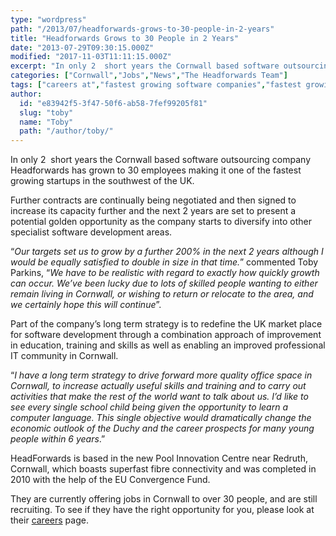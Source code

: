 ```yaml
---
type: "wordpress"
path: "/2013/07/headforwards-grows-to-30-people-in-2-years"
title: "Headforwards Grows to 30 People in 2 Years"
date: "2013-07-29T09:30:15.000Z"
modified: "2017-11-03T11:11:15.000Z"
excerpt: "In only 2  short years the Cornwall based software outsourcing company Headforwards has grown to 30 employees making it one of the fastest growing startups in the southwest of the UK. Further contracts are continually being negotiated and then signed to increase its capacity further and the next 2 years are set to present a …"
categories: ["Cornwall","Jobs","News","The Headforwards Team"]
tags: ["careers at","fastest growing software companies","fastest growing start ups","Headforwards","Headforwards Team","jobs in cornwall","new jobs in cornwall","software companies in the uk","Software Cornwall","software jobs in cornwall","software jobs in uk","software outsourcing partners","software outsourcing uk"]
author:
  id: "e83942f5-3f47-50f6-ab58-7fef99205f81"
  slug: "toby"
  name: "Toby"
  path: "/author/toby/"
---
```

In only 2  short years the Cornwall based software outsourcing company Headforwards has grown to 30 employees making it one of the fastest growing startups in the southwest of the UK.

Further contracts are continually being negotiated and then signed to increase its capacity further and the next 2 years are set to present a potential golden opportunity as the company starts to diversify into other specialist software development areas.

“_Our targets set us to grow by a further 200% in the next 2 years although I would be equally satisfied to double in size in that time._” commented Toby Parkins, “_We have to be realistic with regard to exactly how quickly growth can occur. We’ve been lucky due to lots of skilled people wanting to either remain living in Cornwall, or wishing to return or relocate to the area, and we certainly hope this will continue_”.

Part of the company’s long term strategy is to redefine the UK market place for software development through a combination approach of improvement in education, training and skills as well as enabling an improved professional IT community in Cornwall.

“_I have a long term strategy to drive forward more quality office space in Cornwall, to increase actually useful skills and training and to carry out activities that make the rest of the world want to talk about us. I’d like to see every single school child being given the opportunity to learn a computer language. This single objective would dramatically change the economic outlook of the Duchy and the career prospects for many young people within 6 years_.”

HeadForwards is based in the new Pool Innovation Centre near Redruth, Cornwall, which boasts superfast fibre connectivity and was completed in 2010 with the help of the EU Convergence Fund.

They are currently offering jobs in Cornwall to over 30 people, and are still recruiting. To see if they have the right opportunity for you, please look at their [careers](http://www.headforwards.com/careers/) page.